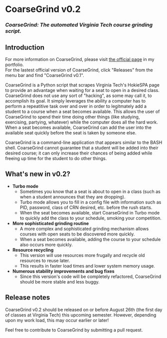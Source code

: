 <h1>CoarseGrind v0.2</h1>
<h3><em>CoarseGrind: The automated Virginia Tech course grinding script.</em></h3>

<h2>Introduction</h2>

For more information on CoarseGrind, please visit <a href='http://jonathanballands.me/portfolio/coarsegrind.html' target='_blank'>the official page</a> in my portfolio.<br />
For the lastest official version of CoarseGrind, click "Releases" from the menu bar and find "CoarseGrind v0.1".

CoarseGrind is a Python script that scrapes Virginia Tech's HokieSPA page to provide an advantage when waiting for a seat to open in a desired class. CoarseGrind does not use
any sort of "hacking", as some may call it, to accomplish its goal. It simply leverages the ability a computer has to perform a repeatitive task over and over in order to legitmately
add a student to a course when a seat becomes available. This allows the user of CoarseGrind to spend their time doing other things (like studying, exercising, partying, whatever) while
the computer does all the hard work. When a seat becomes available, CoarseGrind can add the user into the available seat quickly before the seat is taken by someone else.

CoarseGrind is a command-line application that appears similar to the BASH shell. CoarseGrind cannot guarantee that a student will be added into their desired course; it can only increase 
their chances of being added while freeing up time for the student to do other things.

<h2>What's new in v0.2?</h2>

<ul>
  <li><b>Turbo mode</b>
  <ul>
    <li>Sometimes you know that a seat is about to open in a class (such as when a student announces that they are dropping).</li>
    <li>Turbo mode allows you to fill in a config file with information such as PID, password, class of CRN desired, etc.
    before the rush starts.</li>
    <li>When the seat becomes available, start CoarseGrind in Turbo mode to quickly add the class to your schedule,
    smoking your competition.</li>
  </ul>
  </li>
  <li><b>More sophisticated grinding routine</b>
  <ul>
    <li>A more complex and sophisticated grinding mechanism allows courses with open seats to be discovered more
    quickly.</li>
    <li>When a seat becomes available, adding the course to your schedule also occurs more quickly.</li>
  </ul>
  <li><b>Resource recycling</b>
  <ul>
    <li>This version will use resources more frugally and recycle old resources to reuse later.</li>
    <li>This results in faster load times and lower system memory usage.</li>
  </ul>
  </li>
   <li><b>Numerous stability improvements and bug fixes</b>
  <ul>
    <li>Since this version's code will be completely refactored, CoarseGrind should be more stable and less buggy.</li>
  </ul>
  </li>
</ul>

<h2>Release notes</h2>

CoarseGrind v0.2 should be released on or before August 26th (the first day of classes at Virginia Tech) this upcoming semester. However, depending upon my work load, this may occur
earlier or later!

Feel free to contribute to CoarseGrind by submitting a pull request.
